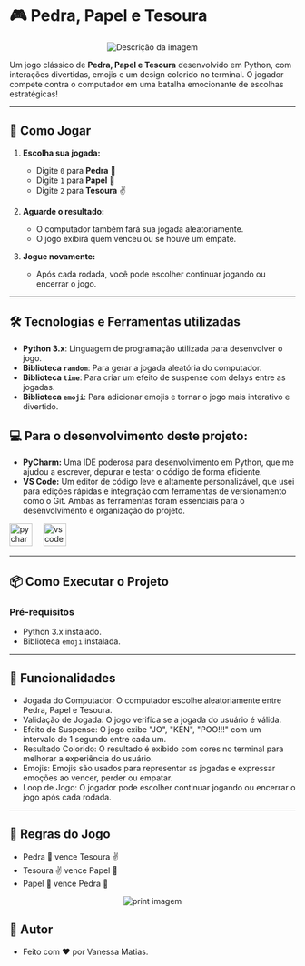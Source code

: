 # 🎮 Pedra, Papel e Tesoura

<p align="center">
  <img src="https://github.com/user-attachments/assets/9bf27c18-76de-4980-b915-9a76b63ae74c" alt="Descrição da imagem">
</p>

Um jogo clássico de **Pedra, Papel e Tesoura** desenvolvido em Python, com interações divertidas, emojis e um design colorido no terminal. O jogador compete contra o computador em uma batalha emocionante de escolhas estratégicas!

---

## 🚀 Como Jogar

1. **Escolha sua jogada:**
   - Digite `0` para **Pedra** 🤛
   - Digite `1` para **Papel** 🫲
   - Digite `2` para **Tesoura** ✌️

2. **Aguarde o resultado:**
   - O computador também fará sua jogada aleatoriamente.
   - O jogo exibirá quem venceu ou se houve um empate.

3. **Jogue novamente:**
   - Após cada rodada, você pode escolher continuar jogando ou encerrar o jogo.

---

## 🛠️ Tecnologias e Ferramentas utilizadas

- **Python 3.x**: Linguagem de programação utilizada para desenvolver o jogo.
- **Biblioteca `random`**: Para gerar a jogada aleatória do computador.
- **Biblioteca `time`**: Para criar um efeito de suspense com delays entre as jogadas.
- **Biblioteca `emoji`**: Para adicionar emojis e tornar o jogo mais interativo e divertido.

## 💻 Para o desenvolvimento deste projeto:

- **PyCharm:** Uma IDE poderosa para desenvolvimento em Python, que me ajudou a escrever, depurar e testar o código de forma eficiente.
- **VS Code:** Um editor de código leve e altamente personalizável, que usei para edições rápidas e integração com ferramentas de versionamento como o Git.
Ambas as ferramentas foram essenciais para o desenvolvimento e organização do projeto.
<div align="left">
  <img src="https://cdn.jsdelivr.net/gh/devicons/devicon/icons/pycharm/pycharm-original.svg" height="40" alt="pycharm logo"  />
  <img width="12" />
  <img src="https://cdn.jsdelivr.net/gh/devicons/devicon/icons/vscode/vscode-original.svg" height="40" alt="vscode logo"  />
</div>


---

## 📦 Como Executar o Projeto

### Pré-requisitos
- Python 3.x instalado.
- Biblioteca `emoji` instalada.

---

## 🎨 Funcionalidades
- Jogada do Computador: O computador escolhe aleatoriamente entre Pedra, Papel e Tesoura.
- Validação de Jogada: O jogo verifica se a jogada do usuário é válida.
- Efeito de Suspense: O jogo exibe "JO", "KEN", "POO!!!" com um intervalo de 1 segundo entre cada um.
- Resultado Colorido: O resultado é exibido com cores no terminal para melhorar a experiência do usuário.
- Emojis: Emojis são usados para representar as jogadas e expressar emoções ao vencer, perder ou empatar.
- Loop de Jogo: O jogador pode escolher continuar jogando ou encerrar o jogo após cada rodada.

---

## 📝 Regras do Jogo
- Pedra 🤛 vence Tesoura ✌️
- Tesoura ✌️ vence Papel 🫲
- Papel 🫲 vence Pedra 🤛

<p align="center">
   <img src="https://github.com/user-attachments/assets/c9ae5f3b-496d-47bc-90f4-dc40296e357e" alt="print imagem">
</p>


## 🍃 Autor
- Feito com ❤️ por Vanessa Matias.

